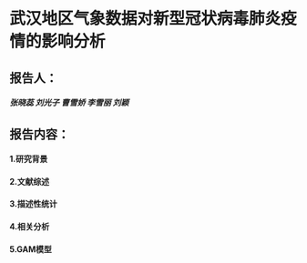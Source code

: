 # 武汉地区气象数据对新型冠状病毒肺炎疫情的影响分析

## 报告人：
##### 张晓蕊 刘光子 曹雪娇 李雪丽 刘颖

## 报告内容：
#### 1.研究背景
#### 2.文献综述
#### 3.描述性统计
#### 4.相关分析
#### 5.GAM模型


